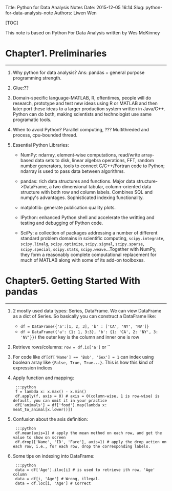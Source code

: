 Title: Python for Data Analysis Notes
Date: 2015-12-05 16:14
Slug: python-for-data-analysis-note
Authors: Liwen Wen

[TOC]

This note is based on Python For Data Analysis written by Wes McKinney

# Chapter1. Preliminaries
- - -

1. Why python for data analysis? Ans: pandas + general purpose programming strength. 

2. Glue:??

3. Domain-specific language-MATLAB, R, oftentimes, people will do research, prototype and test new ideas using R or MATLAB and then later port these ideas to a larger production system written in Java/C++. Python can do both, making scientists and technologist use same programatic tools.   

4. When to avoid Python? Parallel computing, ??? Multithreded and process, cpu-bounded thread.

5. Essential Python Libraries:

   * NumPy: ndarray, element-wise computations, read/write array-based data sets to disk, linear algebra operations, FFT, random number generators, tools to connect C/C++/Fortran code to Python; ndarray is used to pass data between algorithms.

   * pandas: rich data structures and functions. Major data structure->DataFrame, a two dimensional tabular, column-oriented data structure with both row and column labels. Combines SQL and numpy's advantages. Sophisticated indexing functionality. 

   * matplotlib: generate publication quality plots.

   * IPython: enhanced Python shell and accelerate the writting and testing and debugging of Python code. 

   * SciPy: a collection of packages addressing a number of different standard problem domains in scientific computing, `scipy.integrate`, `scipy.linalg`, `scipy.optimize`, `scipy.signal`, `scipy.sparse`, `scipy.special`, `scipy.stats`, `scipy.weave`...Together with NumPy, they form a reasonably complete computational replacement for much of MATLAB along with some of its add-on toolboxes.

# Chapter5. Getting Started With pandas
- - -

1. 2 mostly used data types: Series, DataFrame. We can view DataFrame as a dict of Series. So basically you can construct a DataFrame like:
    * `df = DataFrame({'a':[1, 2, 3], 'b' : ['CA', 'NY', 'NV']}`
    * `df = DataFrame({'a': {1: 1, 3:3}, 'b': {1: 'CA', 2: 'NY', 3: 'NV'}})` the outer key is the column and inner one is row

2. Retrieve rows/columns: `row = df.ix['a']` or ``

3. For code like `df[df['Name'] == 'Bob', 'Sex'] = 1` can index using boolean array like `{False, True, True...}`. This is how this kind of expression indices  

4. Apply function and mapping: 

        :::python 
        f = lambda x: x.max() - x.min()
        df.apply(f, axis = 0) # axis = 0(column-wise, 1 is row-wise) is default, you can omit it in your practice 
        df['animals'] = df['food'].map(lambda x: meat_to_animal[x.lower()])

5. Confusion about the axis definition:
    
        :::python
        df.mean(axis=1) # apply the mean method on each row, and get the value to show on screen
        df.drop(['Name', 'ID', 'Fare'], axis=1) # apply the drop action on each row, i.e., for each row, drop the corresponding labels.

6. Some tips on indexing into DataFrame:
   
        :::python
        data = df['Age'].iloc[i] # is used to retrieve ith row, 'Age' column
        data = df[i, 'Age'] # Wrong, illegal.
        data = df.loc[i, 'Age'] # Correct


